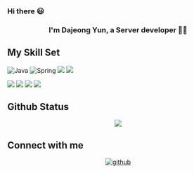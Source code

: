 ### Hi there :smiley:

### <div align="center">I'm Dajeong Yun, a Server developer 👨‍💻</div>



## My Skill Set

![Java](https://img.shields.io/badge/Java-007396.svg?style=for-the-badge&logo=Java&logoColor=white)   ![Spring](https://img.shields.io/badge/Spring-6DB33F.svg?style=for-the-badge&logo=Spring&logoColor=white)  <img src="https://img.shields.io/badge/springboot-6DB33F?style=for-the-badge&logo=springboot&logoColor=white">   <img src="https://img.shields.io/badge/mysql-4479A1?style=for-the-badge&logo=mysql&logoColor=white">   

<img src="https://img.shields.io/badge/HTML5-E34F26?style=for-the-badge&logo=HTML5&logoColor=white"/>  <img src="https://img.shields.io/badge/CSS3-1572B6?style=for-the-badge&logo=CSS3&logoColor=white"/>  <img src="https://img.shields.io/badge/Vue.js-4FC08D?style=for-the-badge&logo=Vue.js&logoColor=fafafa"/>  <img src="https://img.shields.io/badge/Python-3776AB?style=for-the-badge&logo=Python&logoColor=f5dd42"/>

## Github Status

<div align="center"><img src="https://github-readme-stats.vercel.app/api?username=DJ-archive&show_icons=true&count_private=true&hide_border=true&theme=buefy" align="center" /></div>  



## Connect with me

<div align="center">
<a href="https://github.com/DJ-archive" target="_blank">
<img src=https://img.shields.io/badge/github-%2324292e.svg?&style=for-the-badge&logo=github&logoColor=white alt=github style="margin-bottom: 5px;" />
</a>
</div>
